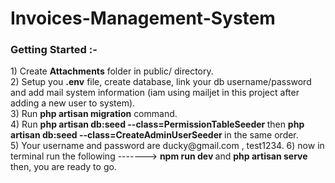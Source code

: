 # Invoices-Management-System 
<h3>Getting Started :-</h3>
1) Create <b>Attachments</b> folder in public/ directory.<br>
2) Setup you <b>.env</b> file, create database, link your db username/password and add mail system information (iam using mailjet in this project after adding a new user to system). <br>
3) Run <b>php artisan migration</b> command.<br>
4) Run <b> php artisan db:seed --class=PermissionTableSeeder </b> then <b> php artisan db:seed --class=CreateAdminUserSeeder </b> in the same order. <br>
5) Your username and password are ducky@gmail.com , test1234.
6) now in terminal run the following -------> <b> npm run dev </b> and <b> php artisan serve </b> then, you are ready to go.

